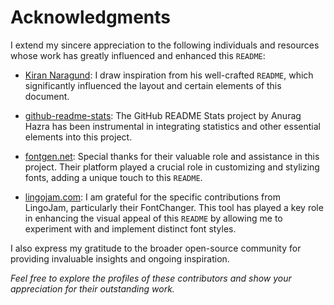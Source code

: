 # Acknowledgments

I extend my sincere appreciation to the following individuals and resources whose work has greatly influenced and enhanced this `README`:

- [Kiran Naragund](https://github.com/Kiran1689): I draw inspiration from his well-crafted `README`, which significantly influenced the layout and certain elements of this document.

- [github-readme-stats](https://github.com/anuraghazra/github-readme-stats): The GitHub README Stats project by Anurag Hazra has been instrumental in integrating statistics and other essential elements into this project.

- [fontgen.net](https://www.fontgen.net/): Special thanks for their valuable role and assistance in this project. Their platform played a crucial role in customizing and stylizing fonts, adding a unique touch to this `README`.

- [lingojam.com](https://lingojam.com/FontChanger): I am grateful for the specific contributions from LingoJam, particularly their FontChanger. This tool has played a key role in enhancing the visual appeal of this `README` by allowing me to experiment with and implement distinct font styles.

I also express my gratitude to the broader open-source community for providing invaluable insights and ongoing inspiration.

_Feel free to explore the profiles of these contributors and show your appreciation for their outstanding work._
